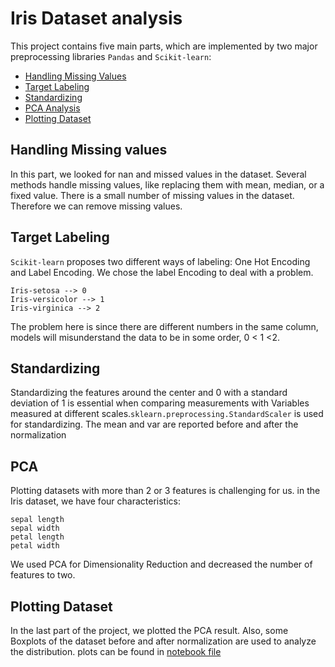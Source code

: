 # Iris Dataset analysis
This project contains five main parts, which are implemented by two major preprocessing libraries ```Pandas``` and ```Scikit-learn```: 
* [Handling Missing Values](https://github.com/MohammadJavadArdestani/Data-Mining-projects/edit/main/Iris%20Dataset%20analysis/README.md#handling-missing-values)
* [Target Labeling](https://github.com/MohammadJavadArdestani/Data-Mining-projects/edit/main/Iris%20Dataset%20analysis/README.md#target-labeling)
* [Standardizing](https://github.com/MohammadJavadArdestani/Data-Mining-projects/edit/main/Iris%20Dataset%20analysis/README.md#standardizing)
* [PCA Analysis](https://github.com/MohammadJavadArdestani/Data-Mining-projects/edit/main/Iris%20Dataset%20analysis/README.md#pca_analysis)
* [Plotting Dataset](https://github.com/MohammadJavadArdestani/Data-Mining-projects/edit/main/Iris%20Dataset%20analysis/README.md#plotting-dataset)

## Handling Missing values
 In this part, we looked for nan and missed values in the dataset. Several methods handle missing values, like replacing them with mean, median, or a fixed value. There is a small number of missing values in the dataset. Therefore we can remove missing values. 

## Target Labeling
```Scikit-learn``` proposes two different ways of labeling: One Hot Encoding and Label Encoding. 
We chose the label Encoding to deal with a problem. 
```
Iris-setosa --> 0
Iris-versicolor --> 1
Iris-virginica --> 2
```
The problem here is since there are different numbers in the same column, models will misunderstand the data to be in some order, 0 < 1 <2.

## Standardizing
Standardizing the features around the center and 0 with a standard deviation of 1 is essential when comparing measurements with  Variables measured at different scales.```sklearn.preprocessing.StandardScaler``` is used for standardizing. The mean and var are reported before and after the normalization

## PCA 
Plotting datasets with more than 2 or 3 features is challenging for us. in the Iris dataset, we have four characteristics: 
```
sepal length 
sepal width 
petal length 
petal width
```
We used PCA for Dimensionality Reduction and decreased the number of features to two. 

## Plotting Dataset
In the last part of the project, we plotted the PCA result. Also, some Boxplots of the dataset before and after normalization are used to analyze the distribution. plots can be found in [notebook file](https://github.com/MohammadJavadArdestani/Data-Mining-projects/blob/main/Iris%20Dataset%20analysis/Iris_analysis.ipynb)
